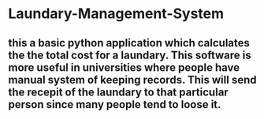 # Laundary-Management-System
## this a basic python application which calculates the the total cost for a laundary. This software is more useful in universities where people have manual system of keeping records. This will send the recepit of the laundary to that particular person since many people tend to loose it.
